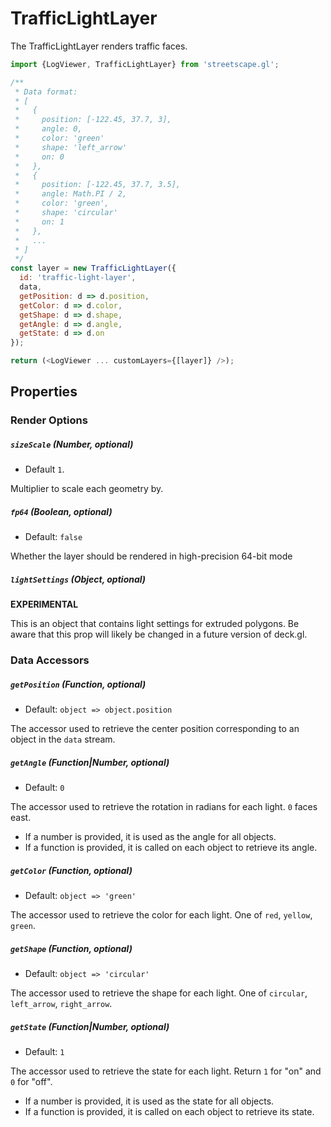 # TrafficLightLayer

The TrafficLightLayer renders traffic faces.

```js
import {LogViewer, TrafficLightLayer} from 'streetscape.gl';

/**
 * Data format:
 * [
 *   {
 *     position: [-122.45, 37.7, 3],
 *     angle: 0,
 *     color: 'green'
 *     shape: 'left_arrow'
 *     on: 0
 *   },
 *   {
 *     position: [-122.45, 37.7, 3.5],
 *     angle: Math.PI / 2,
 *     color: 'green',
 *     shape: 'circular'
 *     on: 1
 *   },
 *   ...
 * ]
 */
const layer = new TrafficLightLayer({
  id: 'traffic-light-layer',
  data,
  getPosition: d => d.position,
  getColor: d => d.color,
  getShape: d => d.shape,
  getAngle: d => d.angle,
  getState: d => d.on
});

return (<LogViewer ... customLayers={[layer]} />);
```

## Properties

### Render Options

##### `sizeScale` (Number, optional)

- Default `1`.

Multiplier to scale each geometry by.


##### `fp64` (Boolean, optional)

- Default: `false`

Whether the layer should be rendered in high-precision 64-bit mode


##### `lightSettings` (Object, optional)

**EXPERIMENTAL**

This is an object that contains light settings for extruded polygons.
Be aware that this prop will likely be changed in a future version of deck.gl.


### Data Accessors

##### `getPosition` (Function, optional)

- Default: `object => object.position`

The accessor used to retrieve the center position corresponding to an object in the `data` stream.


##### `getAngle` (Function|Number, optional)

- Default: `0`

The accessor used to retrieve the rotation in radians for each light. `0` faces east.

* If a number is provided, it is used as the angle for all objects.
* If a function is provided, it is called on each object to retrieve its angle.


##### `getColor` (Function, optional)

- Default: `object => 'green'`

The accessor used to retrieve the color for each light. One of `red`, `yellow`, `green`.


##### `getShape` (Function, optional)

- Default: `object => 'circular'`

The accessor used to retrieve the shape for each light. One of `circular`, `left_arrow`, `right_arrow`.


##### `getState` (Function|Number, optional)

- Default: `1`

The accessor used to retrieve the state for each light. Return `1` for "on" and `0` for "off".

* If a number is provided, it is used as the state for all objects.
* If a function is provided, it is called on each object to retrieve its state.
